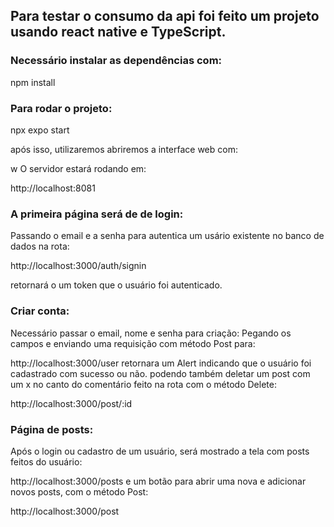 ## Para testar o consumo da api foi feito um projeto usando react native e TypeScript.

### Necessário instalar as dependências com:
   npm install
### Para rodar o projeto:
   npx expo start
   
   após isso, utilizaremos abriremos a interface web com: 
   
   w
   O servidor estará rodando em:
   
   http://localhost:8081

### A primeira página será de de login:
   Passando o email e a senha para autentica um usário existente no banco de dados na rota:
   
   http://localhost:3000/auth/signin
   
   retornará o um token que o usuário foi autenticado.

### Criar conta:
   Necessário passar o email, nome e senha para criação:
   Pegando os campos e enviando uma requisição com método Post para:
   
   http://localhost:3000/user
   retornara um Alert indicando que o usuário foi cadastrado com sucesso ou não.
   podendo também deletar um post com um x no canto do comentário feito na rota com o método Delete:
   
   http://localhost:3000/post/:id

### Página de posts:
   Após o login ou cadastro de um usuário, será mostrado a tela com posts feitos do usuário:
   
   http://localhost:3000/posts
   e um botão para abrir uma nova e adicionar novos posts, com o método Post:
   
   http://localhost:3000/post
